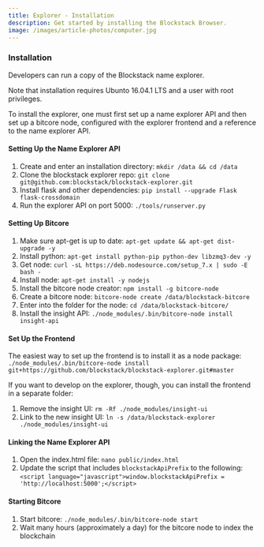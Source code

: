 ```yaml
---
title: Explorer - Installation
description: Get started by installing the Blockstack Browser.
image: /images/article-photos/computer.jpg
---
```


### Installation

Developers can run a copy of the Blockstack name explorer.

Note that installation requires Ubunto 16.04.1 LTS and a user with root privileges.

To install the explorer, one must first set up a name explorer API and then set up a bitcore node, configured with the explorer frontend and a reference to the name explorer API.

#### Setting Up the Name Explorer API

1. Create and enter an installation directory: `mkdir /data && cd /data`
1. Clone the blockstack explorer repo: `git clone git@github.com:blockstack/blockstack-explorer.git`
1. Install flask and other dependencies: `pip install --upgrade Flask flask-crossdomain`
1. Run the explorer API on port 5000: `./tools/runserver.py`

#### Setting Up Bitcore

1. Make sure apt-get is up to date: `apt-get update && apt-get dist-upgrade -y`
1. Install python: `apt-get install python-pip python-dev libzmq3-dev -y`
1. Get node: `curl -sL https://deb.nodesource.com/setup_7.x | sudo -E bash -`
1. Install node: `apt-get install -y nodejs`
1. Install the bitcore node creator: `npm install -g bitcore-node`
1. Create a bitcore node: `bitcore-node create /data/blockstack-bitcore`
1. Enter into the folder for the node: `cd /data/blockstack-bitcore/`
1. Install the insight API: `./node_modules/.bin/bitcore-node install insight-api`

#### Set Up the Frontend

The easiest way to set up the frontend is to install it as a node package: `./node_modules/.bin/bitcore-node install git+https://github.com/blockstack/blockstack-explorer.git#master`

If you want to develop on the explorer, though, you can install the frontend in a separate folder:

1. Remove the insight UI: `rm -Rf ./node_modules/insight-ui`
1. Link to the new insight UI: `ln -s /data/blockstack-explorer ./node_modules/insight-ui`

#### Linking the Name Explorer API

1. Open the index.html file: `nano public/index.html`
1. Update the script that includes `blockstackApiPrefix` to the following: `<script language="javascript">window.blockstackApiPrefix = 'http://localhost:5000';</script>`

#### Starting Bitcore

1. Start bitcore: `./node_modules/.bin/bitcore-node start`
1. Wait many hours (approximately a day) for the bitcore node to index the blockchain
